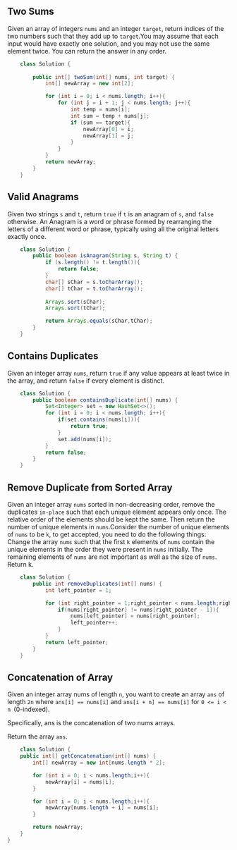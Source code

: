 ## Two Sums
Given an array of integers ```nums``` and an integer ```target```, return indices of the two numbers such that they add up to ```target```.You may assume that each input would have exactly one solution, and you may not use the same element twice.
You can return the answer in any order.

```java
    class Solution {
        
        public int[] twoSum(int[] nums, int target) {
            int[] newArray = new int[2];

            for (int i = 0; i < nums.length; i++){
                for (int j = i + 1; j < nums.length; j++){
                    int temp = nums[i];
                    int sum = temp + nums[j];
                    if (sum == target){
                        newArray[0] = i;
                        newArray[1] = j;
                    }
                }
            }
            return newArray;
        }
    }
```
## Valid Anagrams
Given two strings ```s``` and ```t```, return ```true``` if ```t``` is an anagram of ```s```, and ```false``` otherwise.
An Anagram is a word or phrase formed by rearranging the letters of a different word or phrase, typically using all the original letters exactly once.
```java
    class Solution {
        public boolean isAnagram(String s, String t) {
            if (s.length() != t.length()){
                return false;
            }
            char[] sChar = s.toCharArray();
            char[] tChar = t.toCharArray();
        
            Arrays.sort(sChar);
            Arrays.sort(tChar);

            return Arrays.equals(sChar,tChar);
        }
    }
```
## Contains Duplicates
Given an integer array ```nums```, return ```true``` if any value appears at least twice in the array, and return ```false``` if every element is distinct.
```java
    class Solution {
        public boolean containsDuplicate(int[] nums) {
            Set<Integer> set = new HashSet<>();
            for (int i = 0; i < nums.length; i++){
                if(set.contains(nums[i])){
                    return true;
                }
                set.add(nums[i]);
            }
            return false;
        }
    }
```
## Remove Duplicate from Sorted Array
Given an integer array ```nums``` sorted in non-decreasing order, remove the duplicates ```in-place``` such that each unique element appears only once. The relative order of the elements should be kept the same. Then return the number of unique elements in ```nums```.Consider the number of unique elements of ```nums``` to be ```k```, to get accepted, you need to do the following things:
Change the array ```nums``` such that the first ```k``` elements of ```nums``` contain the unique elements in the order they were present in ```nums``` initially. The remaining elements of ```nums``` are not important as well as the size of ```nums```.
Return k.
```java
    class Solution {
        public int removeDuplicates(int[] nums) {
            int left_pointer = 1;

            for (int right_pointer = 1;right_pointer < nums.length;right_pointer++){
                if(nums[right_pointer] != nums[right_pointer - 1]){
                    nums[left_pointer] = nums[right_pointer];
                    left_pointer++;
                }
            }
            return left_pointer;
        }
    }
```

## Concatenation of Array
Given an integer array nums of length ```n```, you want to create an array ```ans``` of length ```2n``` where ```ans[i] == nums[i]``` and ```ans[i + n] == nums[i]``` for ```0 <= i < n ```(0-indexed).

Specifically, ans is the concatenation of two nums arrays.

Return the array ```ans```.
```java
    class Solution {
    public int[] getConcatenation(int[] nums) {
        int[] newArray = new int[nums.length * 2];

        for (int i = 0; i < nums.length;i++){
            newArray[i] = nums[i];
        }

        for (int i = 0; i < nums.length;i++){
            newArray[nums.length + i] = nums[i];
        }

        return newArray;
    }
}
```